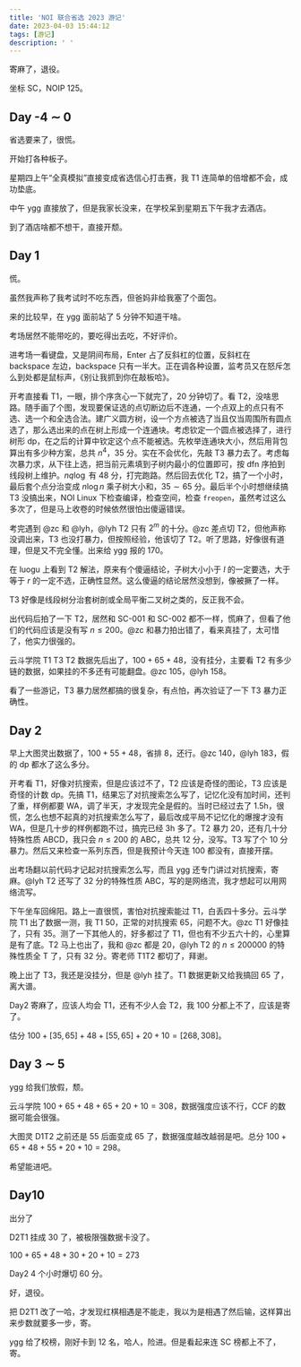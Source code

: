 ```yaml
---
title: 'NOI 联合省选 2023 游记'
date: 2023-04-03 15:44:12
tags: [游记]
description: ' '
---
```


寄麻了，退役。

坐标 SC，NOIP 125。

## Day -4 $\sim$ 0

省选要来了，很慌。

开始打各种板子。

星期四上午“全真模拟”直接变成省选信心打击赛，我 T1 连简单的倍增都不会，成功垫底。

中午 ygg 直接放了，但是我家长没来，在学校呆到星期五下午我才去酒店。

到了酒店啥都不想干，直接开颓。

## Day 1

慌。

虽然我声称了我考试时不吃东西，但爸妈非给我塞了个面包。

来的比较早，在 ygg 面前站了 5 分钟不知道干啥。

考场居然不能带吃的，要吃得出去吃，不好评价。

进考场一看键盘，又是阴间布局，Enter 占了反斜杠的位置，反斜杠在 backspace 左边，backspace 只有一半大。正在调各种设置，监考员又在怒斥怎么到处都是鼠标声，《别让我抓到你在敲板哈》。

开考直接看 T1，一眼，排个序贪心一下就完了，20 分钟切了。看 T2，没啥思路。随手画了个图，发现要保证选的点切断边后不连通，一个点双上的点只有不选、选一个和全选合法。建广义圆方树，设一个方点被选了当且仅当周围所有圆点选了，那么选出来的点在树上形成一个连通块。考虑钦定一个圆点被选择了，进行树形 dp，在之后的计算中钦定这个点不能被选。先枚举连通块大小，然后用背包算出有多少种方案，总共 $n^4$，$35$ 分。实在不会优化，先敲 T3 暴力去了。考虑每次暴力求，从下往上选，把当前元素填到子树内最小的位置即可，按 dfn 序拍到线段树上维护。$nq \log$ 有 $48$ 分，打完跑路。然后回去优化 T2，搞了一个小时，最后套个点分治变成 $n \log n$ 乘子树大小和，$35 \sim 65$ 分。最后半个小时想继续搞 T3 没搞出来，NOI Linux 下检查编译，检查空间，检查 `freopen`，虽然考过这么多次了，但是马上收卷的时候依然很怕出傻逼错误。

考完遇到 @zc 和 @lyh，@lyh T2 只有 $2^m$ 的十分。@zc 差点切 T2，但他声称没调出来，T3 也没打暴力，但按照经验，他该切了 T2。听了思路，好像很有道理，但是又不完全懂。出来给 ygg 报的 $170$。

在 luogu 上看到 T2 解法，原来有个傻逼结论，子树大小小于 $l$ 的一定要选，大于等于 $r$ 的一定不选，正确性显然。这么傻逼的结论居然没想到，像被撅了一样。

T3 好像是线段树分治套树剖或全局平衡二叉树之类的，反正我不会。

出代码后拍了一下 T2，居然和 SC-001 和 SC-002 都不一样，慌麻了，但看了他们的代码应该是没有写 $n \leq 200$。@zc 和暴力拍出错了，看来真挂了，太可惜了，他实力很强的。

云斗学院 T1 T3 T2 数据先后出了，$100 + 65 +48$，没有挂分，主要看 T2 有多少链的数据，如果挂的不多还有可能翻盘。@zc $105$，@lyh $158$。

看了一些游记，T3 暴力居然都搞的很复杂，有点怕，再次验证了一下 T3 暴力正确性。

## Day 2

早上大图灵出数据了，$100 + 55 + 48$，省排 8，还行。@zc $140$，@lyh $183$，假的 dp 都水了这么多分。

开考看 T1，好像对抗搜索，但是应该过不了，T2 应该是奇怪的图论，T3 应该是奇怪的计数 dp。先搞 T1，结果忘了对抗搜索怎么写了，记忆化没有加时间，还判了重，样例都要 WA，调了半天，才发现完全是假的。当时已经过去了 1.5h，很慌，怎么也想不起真的对抗搜索怎么写了，最后改成平局不记忆化的爆搜才没有 WA，但是几十步的样例都跑不过，搞完已经 3h 多了。T2 暴力 $20$，还有几十分特殊性质 ABCD，我只会 $n \leq 200$ 的 ABC，总共 $12$ 分，没写。T3 写了个 $10$ 分暴力。然后又来检查一系列东西，但是我预计今天连 $100$ 都没有，直接开摆。

出考场翻以前代码才记起对抗搜索怎么写，而且 ygg 还专门讲过对抗搜索，寄麻。@lyh T2 还写了 $32$ 分的特殊性质 ABC，写的是网络流，我才想起可以用网络流写。

下午坐车回绵阳。路上一直很慌，害怕对抗搜索能过 T1，白丢四十多分。云斗学院 T1 出了数据一测，我 T1 $50$，正常的对抗搜索 $65$，问题不大。@zc  T1 好像挂了，只有 $35$。测了一下其他人的，好多都过了 T1，但也有不少五六十的，心里算是有了底。T2 马上也出了，我和 @zc 都是 $20$，@lyh T2 的 $n \leq 200000$ 的特殊性质全 T 了，只有 $32$ 分。寄老师 T1T2 都切了，拜谢。

晚上出了 T3，我还是没挂分，但是 @lyh 挂了。T1 数据更新又给我搞回 $65$ 了，离大谱。

Day2 寄麻了，应该人均会 T1，还有不少人会 T2，我 $100$ 分都上不了，应该是寄了。

估分 $100 + [35,65] + 48 + [55,65] + 20 + 10 = [268,308]$。

## Day 3 $\sim$ 5

ygg 给我们放假，颓。

云斗学院 $100 + 65 + 48 + 65 + 20 + 10 = 308$，数据强度应该不行，CCF 的数据可能会很强。

大图灵 D1T2 之前还是 $55$ 后面变成 $65$ 了，数据强度越改越弱是吧。总分 $100 + 65 + 48 + 55 + 20 + 10 = 298$。

希望能进吧。

## Day10

出分了

D2T1 挂成 $30$ 了，被极限强数据卡没了。

$100 + 65 + 48 + 30 + 20 + 10 = 273$

Day2 4 个小时爆切 $60$ 分。

好，退役。

把 D2T1 改了一哈，才发现红棋相遇是不能走，我以为是相遇了然后输，这样算出来步数就要多一步，寄。

ygg 给了校榜，刚好卡到 12 名，哈人，险进。但是看起来连 SC 榜都上不了，寄。
